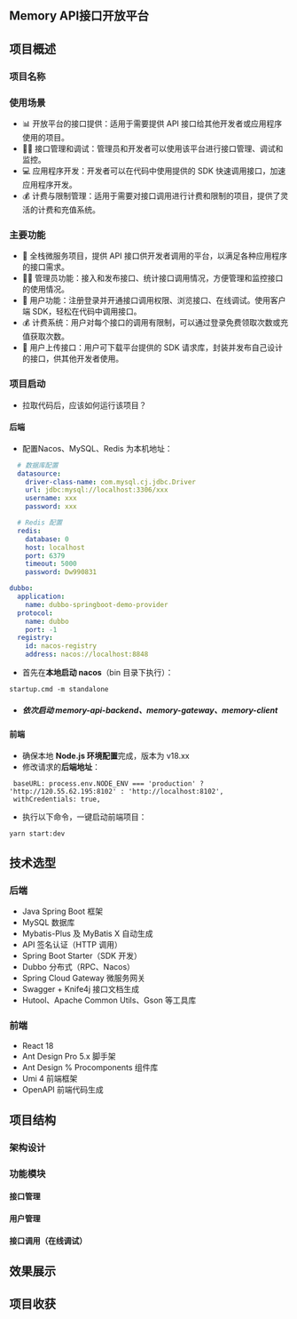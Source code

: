 ## Memory API接口开放平台

## 项目概述

### 项目名称

### 使用场景

- 📊 开放平台的接口提供：适用于需要提供 API 接口给其他开发者或应用程序使用的项目。
- 👨‍💻 接口管理和调试：管理员和开发者可以使用该平台进行接口管理、调试和监控。
- 💻 应用程序开发：开发者可以在代码中使用提供的 SDK 快速调用接口，加速应用程序开发。
- 💰 计费与限制管理：适用于需要对接口调用进行计费和限制的项目，提供了灵活的计费和充值系统。

### 主要功能

- 🚀 全栈微服务项目，提供 API 接口供开发者调用的平台，以满足各种应用程序的接口需求。
- 👮‍♂️ 管理员功能：接入和发布接口、统计接口调用情况，方便管理和监控接口的使用情况。
- 👥 用户功能：注册登录并开通接口调用权限、浏览接口、在线调试。使用客户端 SDK，轻松在代码中调用接口。
- 💰 计费系统：用户对每个接口的调用有限制，可以通过登录免费领取次数或充值获取次数。
- 📝 用户上传接口：用户可下载平台提供的 SDK 请求库，封装并发布自己设计的接口，供其他开发者使用。

### 项目启动

- 拉取代码后，应该如何运行该项目？

#### 后端

- 配置Nacos、MySQL、Redis 为本机地址：

```yaml
  # 数据库配置
  datasource:
    driver-class-name: com.mysql.cj.jdbc.Driver
    url: jdbc:mysql://localhost:3306/xxx
    username: xxx
    password: xxx
```

```yaml
  # Redis 配置
  redis:
    database: 0
    host: localhost
    port: 6379
    timeout: 5000
    password: Dw990831
```

```yaml
dubbo:
  application:
    name: dubbo-springboot-demo-provider
  protocol:
    name: dubbo
    port: -1
  registry:
    id: nacos-registry
    address: nacos://localhost:8848
```

- 首先在**本地启动 nacos**（bin 目录下执行）：

```
startup.cmd -m standalone
```

- ##### 依次启动 memory-api-backend、memory-gateway、memory-client

#### 前端

- 确保本地 **Node.js 环境配置**完成，版本为 v18.xx
- 修改请求的**后端地址**：

```react
 baseURL: process.env.NODE_ENV === 'production' ? 'http://120.55.62.195:8102' : 'http://localhost:8102',
 withCredentials: true,
```

- 执行以下命令，一键启动前端项目：

```
yarn start:dev
```

## 技术选型

### 后端

- Java Spring Boot 框架
- MySQL 数据库
- Mybatis-Plus 及 MyBatis X 自动生成
- API 签名认证（HTTP 调用）
- Spring Boot Starter（SDK 开发）
- Dubbo 分布式（RPC、Nacos）
- Spring Cloud Gateway 微服务网关
- Swagger + Knife4j 接口文档生成
- Hutool、Apache Common Utils、Gson 等工具库

### 前端

- React 18
- Ant Design Pro 5.x 脚手架
- Ant Design % Procomponents 组件库
- Umi 4 前端框架
- OpenAPI 前端代码生成

## 项目结构

### 架构设计

### 功能模块

#### 接口管理

#### 用户管理

#### 接口调用（在线调试）

## 效果展示

## 项目收获

